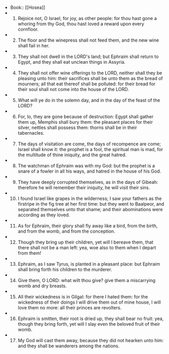 - Book:: [[Hosea]]
- 1. Rejoice not, O Israel, for joy, as other people: for thou hast gone a whoring from thy God, thou hast loved a reward upon every cornfloor.
- 2. The floor and the winepress shall not feed them, and the new wine shall fail in her.
- 3. They shall not dwell in the LORD's land; but Ephraim shall return to Egypt, and they shall eat unclean things in Assyria.
- 4. They shall not offer wine offerings to the LORD, neither shall they be pleasing unto him: their sacrifices shall be unto them as the bread of mourners; all that eat thereof shall be polluted: for their bread for their soul shall not come into the house of the LORD.
- 5. What will ye do in the solemn day, and in the day of the feast of the LORD?
- 6. For, lo, they are gone because of destruction: Egypt shall gather them up, Memphis shall bury them: the pleasant places for their silver, nettles shall possess them: thorns shall be in their tabernacles.
- 7. The days of visitation are come, the days of recompence are come; Israel shall know it: the prophet is a fool, the spiritual man is mad, for the multitude of thine iniquity, and the great hatred.
- 8. The watchman of Ephraim was with my God: but the prophet is a snare of a fowler in all his ways, and hatred in the house of his God.
- 9. They have deeply corrupted themselves, as in the days of Gibeah: therefore he will remember their iniquity, he will visit their sins.
- 10. I found Israel like grapes in the wilderness; I saw your fathers as the firstripe in the fig tree at her first time: but they went to Baalpeor, and separated themselves unto that shame; and their abominations were according as they loved.
- 11. As for Ephraim, their glory shall fly away like a bird, from the birth, and from the womb, and from the conception.
- 12. Though they bring up their children, yet will I bereave them, that there shall not be a man left: yea, woe also to them when I depart from them!
- 13. Ephraim, as I saw Tyrus, is planted in a pleasant place: but Ephraim shall bring forth his children to the murderer.
- 14. Give them, O LORD: what wilt thou give? give them a miscarrying womb and dry breasts.
- 15. All their wickedness is in Gilgal: for there I hated them: for the wickedness of their doings I will drive them out of mine house, I will love them no more: all their princes are revolters.
- 16. Ephraim is smitten, their root is dried up, they shall bear no fruit: yea, though they bring forth, yet will I slay even the beloved fruit of their womb.
- 17. My God will cast them away, because they did not hearken unto him: and they shall be wanderers among the nations.
